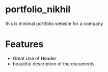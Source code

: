 # portfolio_nikhil
this is minimal portfolio website for a company 
# Features 
* Great Use of Header
* beautiful description of the documents.
